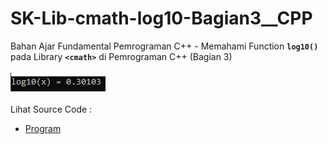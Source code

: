 # SK-Lib-cmath-log10-Bagian3__CPP
Bahan Ajar Fundamental Pemrograman C++ - Memahami Function <code><b>log10()</b></code> pada Library <code><b>&lt;cmath></b></code> di Pemrograman C++ (Bagian 3)<br><br>
<img src="https://github.com/RizkyKhapidsyah/SK-Lib-cmath-log10-Bagian3__CPP/blob/master/SK-Lib-cmath-log10-Bagian3__CPP/result/001.PNG"><br><br>
Lihat Source Code : <br>
- <a href="https://github.com/RizkyKhapidsyah/SK-Lib-cmath-log10-Bagian3__CPP/blob/master/SK-Lib-cmath-log10-Bagian3__CPP/Source.cpp">Program</a>
